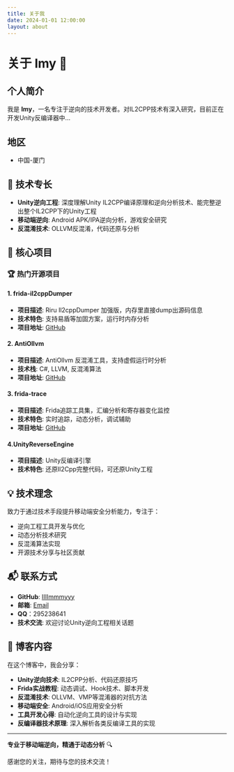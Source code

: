 ```yaml
---
title: 关于我
date: 2024-01-01 12:00:00
layout: about
---
```


# 关于 Imy 👋

## 个人简介

我是 **Imy**，一名专注于逆向的技术开发者。对IL2CPP技术有深入研究，目前正在开发Unity反编译器中...
## 地区

- 中国-厦门

## 🔧 技术专长

- **Unity逆向工程**: 深度理解Unity IL2CPP编译原理和逆向分析技术、能完整逆出整个IL2CPP下的Unity工程
- **移动端逆向**: Android APK/IPA逆向分析，游戏安全研究
- **反混淆技术**: OLLVM反混淆，代码还原与分析

## 🚀 核心项目

### 🏆 热门开源项目

#### 1. frida-il2cppDumper 
- **项目描述**: Riru Il2cppDumper 加强版，内存里直接dump出源码信息
- **技术特色**: 支持易盾等加固方案，运行时内存分析
- **项目地址**: [GitHub](https://github.com/IIIImmmyyy/frida-il2cppDumper)

#### 2. AntiOllvm  
- **项目描述**: AntiOllvm 反混淆工具，支持虚假运行时分析
- **技术栈**: C#, LLVM, 反混淆算法
- **项目地址**: [GitHub](https://github.com/IIIImmmyyy/AntiOllvm)

#### 3. frida-trace 
- **项目描述**: Frida追踪工具集，汇编分析和寄存器变化监控
- **技术特色**: 实时追踪，动态分析，调试辅助
- **项目地址**: [GitHub](https://github.com/IIIImmmyyy/frida-trace)

#### 4.UnityReverseEngine
- **项目描述**: Unity反编译引擎
- **技术特色**: 还原Il2Cpp完整代码，可还原Unity工程

## 💡 技术理念

致力于通过技术手段提升移动端安全分析能力，专注于：
- 逆向工程工具开发与优化
- 动态分析技术研究
- 反混淆算法实现
- 开源技术分享与社区贡献




## 📬 联系方式

- **GitHub**: [IIIImmmyyy](https://github.com/IIIImmmyyy)
- **邮箱**: [Email](mailto:295238641@qq.com)
- **QQ**：295238641
- **技术交流**: 欢迎讨论Unity逆向工程相关话题

## 🎯 博客内容

在这个博客中，我会分享：

- **Unity逆向技术**: IL2CPP分析、代码还原技巧
- **Frida实战教程**: 动态调试、Hook技术、脚本开发
- **反混淆技术**: OLLVM、VMP等混淆器的对抗方法
- **移动端安全**: Android/iOS应用安全分析
- **工具开发心得**: 自动化逆向工具的设计与实现
- **反编译器技术原理**: 深入解析各类反编译工具的实现

---

**专业于移动端逆向，精通于动态分析** 🔍

感谢您的关注，期待与您的技术交流！ 